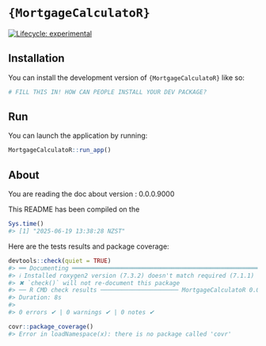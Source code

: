 
<!-- README.md is generated from README.Rmd. Please edit that file -->

# `{MortgageCalculatoR}`

<!-- badges: start -->

[![Lifecycle:
experimental](https://img.shields.io/badge/lifecycle-experimental-orange.svg)](https://lifecycle.r-lib.org/articles/stages.html#experimental)
<!-- badges: end -->

## Installation

You can install the development version of `{MortgageCalculatoR}` like
so:

``` r
# FILL THIS IN! HOW CAN PEOPLE INSTALL YOUR DEV PACKAGE?
```

## Run

You can launch the application by running:

``` r
MortgageCalculatoR::run_app()
```

## About

You are reading the doc about version : 0.0.0.9000

This README has been compiled on the

``` r
Sys.time()
#> [1] "2025-06-19 13:38:28 NZST"
```

Here are the tests results and package coverage:

``` r
devtools::check(quiet = TRUE)
#> ══ Documenting ═════════════════════════════════════════════════════════════════
#> ℹ Installed roxygen2 version (7.3.2) doesn't match required (7.1.1)
#> ✖ `check()` will not re-document this package
#> ── R CMD check results ────────────────────── MortgageCalculatoR 0.0.0.9000 ────
#> Duration: 8s
#> 
#> 0 errors ✔ | 0 warnings ✔ | 0 notes ✔
```

``` r
covr::package_coverage()
#> Error in loadNamespace(x): there is no package called 'covr'
```
